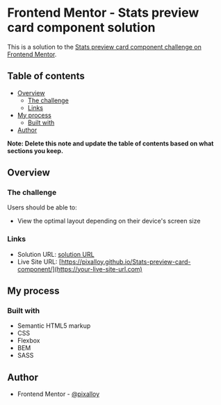 # Frontend Mentor - Stats preview card component solution

This is a solution to the [Stats preview card component challenge on Frontend Mentor](https://www.frontendmentor.io/challenges/stats-preview-card-component-8JqbgoU62).

## Table of contents

- [Overview](#overview)
  - [The challenge](#the-challenge)
  - [Links](#links)
- [My process](#my-process)
  - [Built with](#built-with)
- [Author](#author)

**Note: Delete this note and update the table of contents based on what sections you keep.**

## Overview

### The challenge

Users should be able to:

- View the optimal layout depending on their device's screen size

### Links

- Solution URL: [solution URL](https://www.frontendmentor.io/solutions/stats-preview-card-component-using-sass-and-bem-ioYGVzN62)
- Live Site URL: [https://pixalloy.github.io/Stats-preview-card-component/](https://your-live-site-url.com)

## My process

### Built with

- Semantic HTML5 markup
- CSS
- Flexbox
- BEM
- SASS

## Author

- Frontend Mentor - [@pixalloy](https://www.frontendmentor.io/profile/pixalloy)

